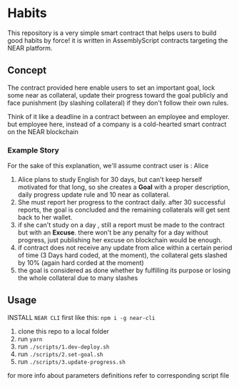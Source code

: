 # Habits

This repository is a very simple smart contract that helps users to build good habits by force! it is written in AssemblyScript contracts targeting the NEAR platform.

## Concept

The contract provided here enable users to set an important goal, lock some near as collateral, update their progress toward the goal 
publicly and face punishment (by slashing collateral) if they don't follow their own rules. 

Think of it like a deadline in a contract between an employee and employer. but employee here, instead of a company is a cold-hearted 
smart contract on the NEAR blockchain

### Example Story

For the sake of this explanation, we'll assume contract user is : Alice

1. Alice plans to study English for 30 days, but can't keep herself motivated for that long, so she creates a **Goal** with a proper description, daily progress update rule and 10 near as collateral.
2. She must report her progress to the contract daily. after 30 successful reports, the goal is concluded and the remaining collaterals will get sent back to her wallet.
3. if she can't study on a day , still a report must be made to the contract but with an **Excuse**. there won't be any penalty for a day without progress, just publishing her excuse on blockchain would be enough.
4. if contract does not receive any update from alice within a certain period of time (3 Days hard coded, at the moment), the collateral gets slashed by 10% (again hard corded at the moment)
5. the goal is considered as done whether by fulfilling its purpose or losing the whole collateral due to many slashes

## Usage

INSTALL `NEAR CLI` first like this: `npm i -g near-cli`

1. clone this repo to a local folder
2. run `yarn`
3. run `./scripts/1.dev-deploy.sh`
3. run `./scripts/2.set-goal.sh`
5. run `./scripts/3.update-progress.sh`

for more info about parameters definitions refer to corresponding script file

